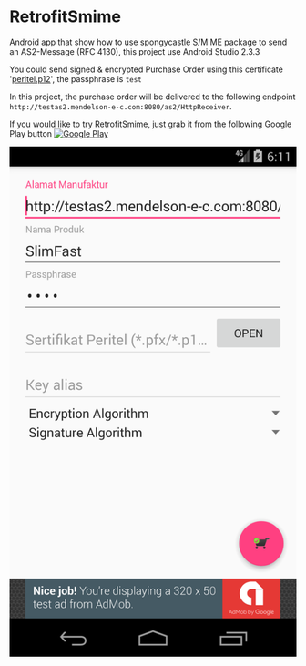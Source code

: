 # RetrofitSmime
Android app that show how to use spongycastle S/MIME package to send an AS2-Message (RFC 4130), this project use Android Studio 2.3.3

You could send signed & encrypted Purchase Order using this certificate '[peritel.p12](https://github.com/dawud-tan/RetrofitSmime/raw/master/peritel.p12)', the passphrase is `test`

In this project, the purchase order will be delivered to the following endpoint `http://testas2.mendelson-e-c.com:8080/as2/HttpReceiver`.

If you would like to try RetrofitSmime, just grab it from the following Google Play button
[![Google Play](https://play.google.com/intl/en_us/badges/images/generic/en_badge_web_generic.png)](https://play.google.com/store/apps/details?id=id.co.blogspot.datacomlink.ediint&utm_source=global_co&utm_medium=prtnr&utm_content=Mar2515&utm_campaign=PartBadge&pcampaignid=MKT-Other-global-all-co-prtnr-py-PartBadge-Mar2515-1)

![Layout Preview](/Screenshot.png)
